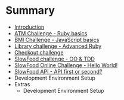 # Summary

* [Introduction](README.md)
* [ATM Challenge - Ruby basics](atm_challenge/atm_challenge.md)
* [BMI Challenge - JavaScript basics](bmi_challenge/bmi_challenge.md)
* [Library challenge - Advanced Ruby](library_challenge/library_challenge.md)
* [Checkout challenge](checkout_challenge/checkout_challenge.md)
* [SlowFood challenge - OO & TDD](slow_food/slow_food.md)
* [SlowFood Online Challenge - Hello World!](slow_food_online/slow_food_online.md)
* [SlowFood API - API first or second?](slow_food_api/slow_food_api.md)
* Development Environment Setup
* Extras
   * Development Environment Setup

